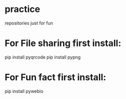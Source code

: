 # practice
repositories just for fun
# For File sharing first install:
pip install pyqrcode
pip install pypng
# For Fun fact first install:
pip install pywebio
